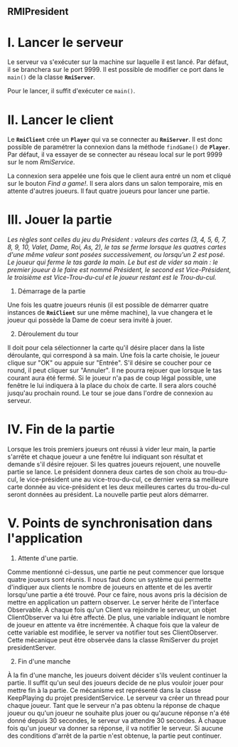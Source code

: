 ## RMIPresident

# I. Lancer le serveur

Le serveur va s'exécuter sur la machine sur laquelle il est lancé. Par défaut, il se branchera sur le port 9999. Il est possible de modifier ce port dans le `main()` de la classe **`RmiServer`**.

Pour le lancer, il suffit d'exécuter ce `main()`.

# II. Lancer le client

Le **`RmiClient`** crée un **`Player`** qui va se connecter au **`RmiServer`**. Il est donc possible de paramétrer la connexion dans la méthode `findGame()` de **`Player`**. Par défaut, il va essayer de se connecter au réseau local sur le port 9999 sur le nom *RmiService*.

La connexion sera appelée une fois que le client aura entré un nom et cliqué sur le bouton *Find a game!*. Il sera alors dans un salon temporaire, mis en attente d'autres joueurs. Il faut quatre joueurs pour lancer une partie.

# III. Jouer la partie

*Les règles sont celles du jeu du Président : valeurs des cartes (3, 4, 5, 6, 7, 8, 9, 10, Valet, Dame, Roi, As, 2), le tas se ferme lorsque les quatres cartes d'une même valeur sont posées successivement, ou lorsqu'un 2 est posé. Le joueur qui ferme le tas garde la main. Le but est de vider sa main : le premier joueur à le faire est nommé Président, le second est Vice-Président, le troisième est Vice-Trou-du-cul et le joueur restant est le Trou-du-cul.*

1. Démarrage de la partie

Une fois les quatre joueurs réunis (il est possible de démarrer quatre instances de **`RmiClient`** sur une même machine), la vue changera et le joueur qui possède la Dame de coeur sera invité à jouer.

2. Déroulement du tour

Il doit pour cela sélectionner la carte qu'il désire placer dans la liste déroulante, qui correspond à sa main. Une fois la carte choisie, le joueur clique sur "OK" ou appuie sur "Entrée". S'il désire se coucher pour ce round, il peut cliquer sur "Annuler". Il ne pourra rejouer que lorsque le tas courant aura été fermé. Si le joueur n'a pas de coup légal possible, une fenêtre le lui indiquera à la place du choix de carte. Il sera alors couché jusqu'au prochain round. Le tour se joue dans l'ordre de connexion au serveur.

# IV. Fin de la partie

Lorsque les trois premiers joueurs ont réussi à vider leur main, la partie s'arrête et chaque joueur a une fenêtre lui indiquant son résultat et demande s'il désire rejouer. Si les quatres joueurs rejouent, une nouvelle partie se lance. Le président donnera deux cartes de son choix au trou-du-cul, le vice-président une au vice-trou-du-cul, ce dernier verra sa meilleure carte donnée au vice-président et les deux meilleures cartes du trou-du-cul seront données au président. La nouvelle partie peut alors démarrer.

# V. Points de synchronisation dans l'application 

1. Attente d'une partie.

Comme mentionné ci-dessus, une partie ne peut commencer que lorsque quatre joueurs sont réunis. Il nous faut donc un système qui permette d'indiquer aux clients le nombre de joueurs en attente et de les avertir lorsqu'une partie a été trouvé. Pour ce faire, nous avons pris la décision de mettre en application un pattern observer. 
Le server hérite de l'interface Observable. À chaque fois qu'un Client va rejoindre le serveur, un objet ClientObserver va lui être affecté. De plus, une variable indiquant le nombre de joueur en attente va être incrémentée. À chaque fois que la valeur de cette variable est modifiée, le server va notifier tout ses ClientObserver. Cette mécanique peut être observée dans la classe RmiServer du projet presidentServer.

2. Fin d'une manche

À la fin d'une manche, les joueurs doivent décider s'ils veulent continuer la partie. Il suffit qu'un seul des joueurs decide de ne plus vouloir jouer pour mettre fin à la partie. Ce mécanisme est représenté dans la classe KeepPlaying du projet presidentService.
Le serveur va créer un thread pour chaque joueur. Tant que le serveur n'a pas obtenu la réponse de chaque joueur ou qu'un joueur ne souhaite plus jouer ou qu'aucune réponse n'a été donné depuis 30 secondes, le serveur va attendre 30 secondes. À chaque fois qu'un joueur va donner sa réponse, il va notifier le serveur. Si aucune des conditions d'arrêt de la partie n'est obtenue, la partie peut continuer. 

